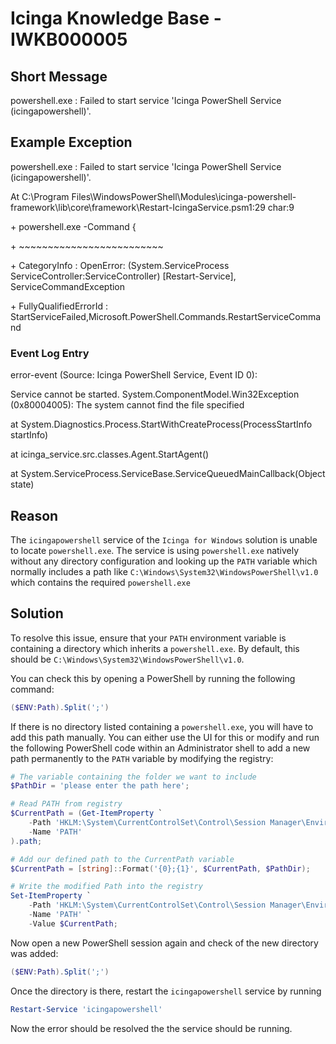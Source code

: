 # Icinga Knowledge Base - IWKB000005

## Short Message

powershell.exe : Failed to start service 'Icinga PowerShell Service (icingapowershell)'.

## Example Exception

powershell.exe : Failed to start service 'Icinga PowerShell Service (icingapowershell)'.

At C:\Program
Files\WindowsPowerShell\Modules\icinga-powershell-framework\lib\core\framework\Restart-IcingaService.psm1:29 char:9

\+         powershell.exe -Command {

\+         ~~~~~~~~~~~~~~~~~~~~~~~~~

\+ CategoryInfo          : OpenError: (System.ServiceProcess ServiceController:ServiceController) [Restart-Service], ServiceCommandException

\+ FullyQualifiedErrorId :
StartServiceFailed,Microsoft.PowerShell.Commands.RestartServiceCommand

### Event Log Entry

error-event (Source: Icinga
PowerShell Service, Event ID 0):

Service cannot be started. System.ComponentModel.Win32Exception
(0x80004005): The system cannot find the file specified

at System.Diagnostics.Process.StartWithCreateProcess(ProcessStartInfo
startInfo)

at icinga_service.src.classes.Agent.StartAgent()

at System.ServiceProcess.ServiceBase.ServiceQueuedMainCallback(Object
state)

## Reason

The `icingapowershell` service of the `Icinga for Windows` solution is unable to locate `powershell.exe`. The service is using `powershell.exe` natively without any directory configuration and looking up the `PATH` variable which normally includes a path like `C:\Windows\System32\WindowsPowerShell\v1.0` which contains the required `powershell.exe`

## Solution

To resolve this issue, ensure that your `PATH` environment variable is containing a directory which inherits a `powershell.exe`. By default, this should be `C:\Windows\System32\WindowsPowerShell\v1.0`.

You can check this by opening a PowerShell by running the following command:

```powershell
($ENV:Path).Split(';')
```

If there is no directory listed containing a `powershell.exe`, you will have to add this path manually. You can either use the UI for this or modify and run the following PowerShell code within an Administrator shell to add a new path permanently to the `PATH` variable by modifying the registry:

```powershell
# The variable containing the folder we want to include
$PathDir = 'please enter the path here';

# Read PATH from registry
$CurrentPath = (Get-ItemProperty `
    -Path 'HKLM:\System\CurrentControlSet\Control\Session Manager\Environment' `
    -Name 'PATH'
).path;

# Add our defined path to the CurrentPath variable
$CurrentPath = [string]::Format('{0};{1}', $CurrentPath, $PathDir);

# Write the modified Path into the registry
Set-ItemProperty `
    -Path 'HKLM:\System\CurrentControlSet\Control\Session Manager\Environment' `
    -Name 'PATH' `
    -Value $CurrentPath;
```

Now open a new PowerShell session again and check of the new directory was added:

```powershell
($ENV:Path).Split(';')
```

Once the directory is there, restart the `icingapowershell` service by running

```powershell
Restart-Service 'icingapowershell'
```

Now the error should be resolved the the service should be running.
